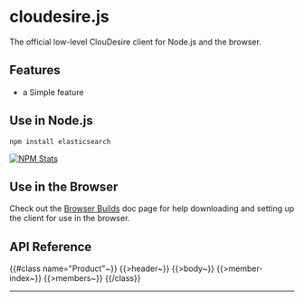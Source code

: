 # cloudesire.js
The official low-level ClouDesire client for Node.js and the browser.

## Features

- a Simple feature

## Use in Node.js

```
npm install elasticsearch
```

[![NPM Stats](https://nodei.co/npm/cloudesire.js.png?downloads=true)](https://npmjs.org/package/cloudesire.js)

## Use in the Browser

Check out the [Browser Builds](http://www.elastic.co/guide/en/elasticsearch/client/javascript-api/current/browser-builds.html) doc page for help downloading and setting up the client for use in the browser.


## API Reference
{{#class name="Product"~}}
{{>header~}}
{{>body~}}
{{>member-index~}}
{{>members~}}
{{/class}}
* * *
